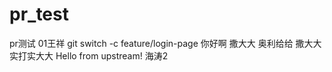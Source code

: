 # pr_test
pr测试
01王祥
git switch -c feature/login-page
你好啊
撒大大
奥利给给
撒大大实打实大大
Hello from upstream!
海涛2

